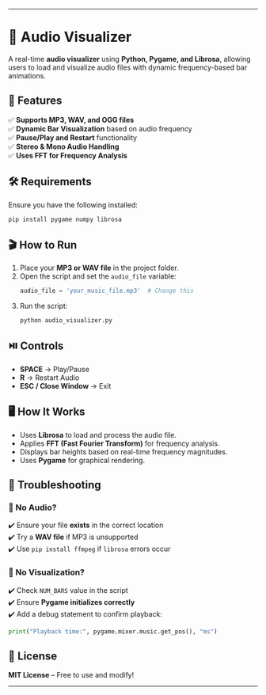 
---

# 🎵 Audio Visualizer  
A real-time **audio visualizer** using **Python, Pygame, and Librosa**, allowing users to load and visualize audio files with dynamic frequency-based bar animations.

## 🚀 Features
✅ **Supports MP3, WAV, and OGG files**  
✅ **Dynamic Bar Visualization** based on audio frequency  
✅ **Pause/Play and Restart** functionality  
✅ **Stereo & Mono Audio Handling**  
✅ **Uses FFT for Frequency Analysis**  

## 🛠️ Requirements
Ensure you have the following installed:  
```bash
pip install pygame numpy librosa
```

## 🎬 How to Run
1. Place your **MP3 or WAV file** in the project folder.
2. Open the script and set the `audio_file` variable:
   ```python
   audio_file = 'your_music_file.mp3'  # Change this
   ```
3. Run the script:
   ```bash
   python audio_visualizer.py
   ```

## ⏯️ Controls
- **SPACE** → Play/Pause  
- **R** → Restart Audio  
- **ESC / Close Window** → Exit  

## 🖥️ How It Works
- Uses **Librosa** to load and process the audio file.
- Applies **FFT (Fast Fourier Transform)** for frequency analysis.
- Displays bar heights based on real-time frequency magnitudes.
- Uses **Pygame** for graphical rendering.

## 🧐 Troubleshooting
### 🔹 No Audio?
✔️ Ensure your file **exists** in the correct location  
✔️ Try a **WAV file** if MP3 is unsupported  
✔️ Use `pip install ffmpeg` if `librosa` errors occur  

### 🔹 No Visualization?
✔️ Check `NUM_BARS` value in the script  
✔️ Ensure **Pygame initializes correctly**  
✔️ Add a debug statement to confirm playback:
   ```python
   print("Playback time:", pygame.mixer.music.get_pos(), "ms")
   ```

## 📜 License
**MIT License** – Free to use and modify!  

---


